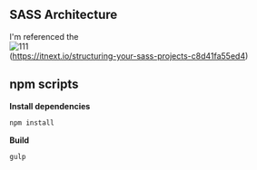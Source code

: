 ## SASS Architecture
I'm referenced the <br>
![111](https://user-images.githubusercontent.com/65330249/119802842-deeb9200-bf19-11eb-807a-a6e81b90040a.png)
<br>
(https://itnext.io/structuring-your-sass-projects-c8d41fa55ed4)
## npm scripts

**Install dependencies**

```zsh
npm install
```

**Build**

```zsh
gulp
```
